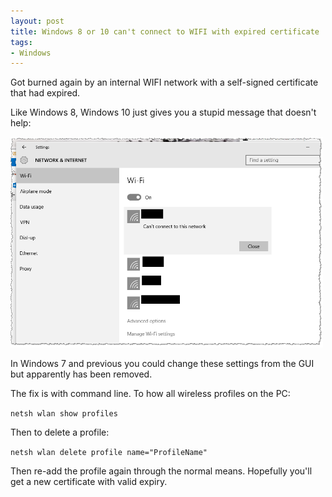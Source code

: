 ```yaml
---
layout: post
title: Windows 8 or 10 can't connect to WIFI with expired certificate
tags:
- Windows
---
```


Got burned again by an internal WIFI network with a self-signed certificate that had expired.

Like Windows 8, Windows 10 just gives you a stupid message that doesn't help:

<img src="/images/2015-12-03-wifi.png" width="500" />

In Windows 7 and previous you could change these settings from the GUI but apparently has been removed.

The fix is with command line. To how all wireless profiles on the PC:

`netsh wlan show profiles`
 
Then to delete a profile:

`netsh wlan delete profile name="ProfileName"`

Then re-add the profile again through the normal means. Hopefully you'll get a new certificate with valid expiry.

